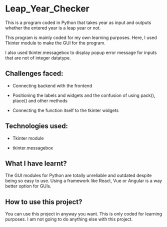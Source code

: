 # Leap_Year_Checker
This is a program coded in Python that takes year as input and outputs whether the entered year is a leap year or not.

This program is mainly coded for my own learning purposes. Here, I used Tkinter module to make the GUI for the program.

I also used tkinter.messagebox to display popup error message for inputs that are not of integer datatype.

## Challenges faced:

* Connecting backend with the frontend

* Positioning the labels and widgets and the confusion of using pack(), place() and other methods

* Connecting the function itself to the tkinter widgets

## Technologies used:
* Tkinter module

* tkinter.messagebox

## What I have learnt?

The GUI modules for Python are totally unreliable and outdated despite being so easy to use. Using a framework like React, Vue or Angular is a way better option for GUIs.

## How to use this project?

You can use this project in anyway you want. This is only coded for learning purposes. I am not going to do anything else with this project.
